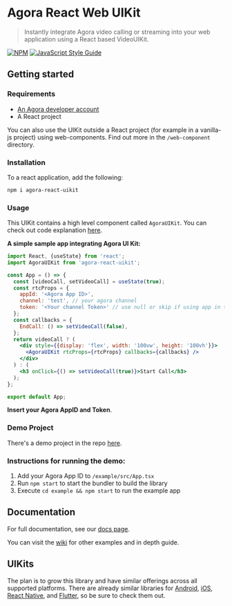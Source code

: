 # Agora React Web UIKit

> Instantly integrate Agora video calling or streaming into your web application using a React based VideoUIKit.

[![NPM](https://img.shields.io/npm/v/agora-react-uikit.svg)](https://www.npmjs.com/package/agora-react-uikit) [![JavaScript Style Guide](https://img.shields.io/badge/code_style-standard-brightgreen.svg)](https://standardjs.com)

## Getting started
### Requirements
- [An Agora developer account](https://sso.agora.io/en/signup?utm_source=github&utm_repo=Web-React-UIKit)
- A React project

You can also use the UIKit outside a React project (for example in a vanilla-js project) using web-components. Find out more in the `/web-component` directory.

### Installation
To a react application, add the following:

```bash
npm i agora-react-uikit
```

### Usage

This UIKit contains a high level component called `AgoraUIKit`. You can check out code explanation [here](https://github.com/AgoraIO-Community//VideoUIKit-Web-React/wiki/Guide).

**A simple sample app integrating Agora UI Kit:**
```jsx
import React, {useState} from 'react';
import AgoraUIKit from 'agora-react-uikit';

const App = () => {
  const [videoCall, setVideoCall] = useState(true);
  const rtcProps = {
    appId: '<Agora App ID>',
    channel: 'test', // your agora channel
    token: '<Your channel Token>' // use null or skip if using app in testing mode
  };
  const callbacks = {
    EndCall: () => setVideoCall(false),
  };
  return videoCall ? (
    <div style={{display: 'flex', width: '100vw', height: '100vh'}}>
      <AgoraUIKit rtcProps={rtcProps} callbacks={callbacks} />
    </div>
  ) : (
    <h3 onClick={() => setVideoCall(true)}>Start Call</h3>
  );
};

export default App;
```

**Insert your Agora AppID and Token**.

### Demo Project
There's a demo project in the repo [here](https://github.com/AgoraIO-Community/VideoUIKit-Web-React/tree/main/example).

### Instructions for running the demo:
1. Add your Agora App ID to `/example/src/App.tsx`
2. Run `npm start` to start the bundler to build the library
3. Execute `cd example && npm start` to run the example app

## Documentation

For full documentation, see our [docs page](https://agoraio-community.github.io/VideoUIKit-Web-React/).

You can visit the [wiki](https://github.com/AgoraIO-Community/VideoUIKit-Web-React/wiki) for other examples and in depth guide.


## UIKits

The plan is to grow this library and have similar offerings across all supported platforms. There are already similar libraries for [Android](https://github.com/AgoraIO-Community/VideoUIKit-Android), [iOS](https://github.com/AgoraIO-Community/VideoUIKit-iOS), [React Native](https://github.com/AgoraIO-Community/VideoUIKit-ReactNative), and [Flutter](https://github.com/AgoraIO-Community/VideoUIKit-Web-Flutter), so be sure to check them out.
